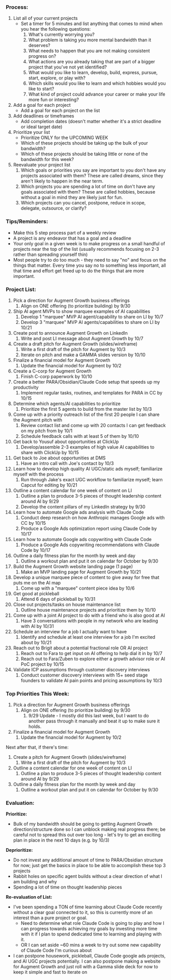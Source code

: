 ### Process:

1. List all of your current projects
	- Set a timer for 5 minutes and list anything that comes to mind when you hear the following questions:
		1. What's currently worrying you?
		2. What problem is taking you more mental bandwidth than it deserves?
		3. What needs to happen that you are not making consistent progress on?
		4. What actions are you already taking that are part of a bigger project that you've not yet identified?
		5. What would you like to learn, develop, build, express, pursue, start, explore, or play with?
		6. Which skills would you like to learn and which hobbies would you like to start?
		7. What kind of project could advance your career or make your life more fun or interesting?
2. Add a goal for each project
	- Add a goal for each project on the list
3. Add deadlines or timeframes
	- Add completion dates (doesn't matter whether it's a strict deadline or ideal target date)
4. Prioritize your list
	- Prioritize ONLY for the UPCOMING WEEK
	- Which of these projects should be taking up the bulk of your bandwidth?
	- Which of these projects should be taking little or none of the bandwidth for this week?
5. Reevaluate your project list
	1. Which goals or priorities you say are important to you don't have any projects associated with them? These are called dreams, since they aren't likely to happen in the near term.
	2. Which projects you are spending a lot of time on don't have any goals associated with them? These are called hobbies, because without a goal in mind they are likely just for fun.
	3. Which projects can you cancel, postpone, reduce in scope, delegate, outsource, or clarify?

### Tips/Reminders:

- Make this 5 step process part of a weekly review
- A project is any endeavor that has a goal and a deadline
- Your only goal in a given week is to make progress on a small handful of projects near the top of the list (usually recommends focusing on 2-3 rather than spreading yourself thin)
- Most people try to do too much - they need to say "no" and focus on the things that matter. Every time you say no to something less important, all that time and effort get freed up to do the things that are more important.

### Project List:

1. Pick a direction for Augment Growth business offerings
	1. Align on ONE offering (to prioritize building) by 9/30
2. Ship AI agent MVPs to show marquee examples of AI capabilities
	1. Develop 1 "marquee" MVP AI agent/capability to share on LI by 10/7
	2. Develop 3 "marquee" MVP AI agents/capabilities to share on LI by 10/21
3. Create post to announce Augment Growth on LinkedIn
	1. Write and post LI message about Augment Growth by 10/7
4. Create a draft pitch for Augment Growth (slides/wireframe)
	1. Write a first draft of the pitch for Augment by 10/3
	2. Iterate on pitch and make a GAMMA slides version by 10/10
5. Finalize a financial model for Augment Growth
	1. Update the financial model for Augment by 10/2
6. Create a C-corp for Augment Growth
	1. Finish C-corp paperwork by 10/10
7. Create a better PARA/Obsidian/Claude Code setup that speeds up my productivity
	1. Implement regular tasks, routines, and templates for PARA in CC by 10/15
8. Determine which agents/AI capabilities to prioritize
	1. Prioritize the first 5 agents to build from the master list by 10/3
9. Come up with a priority outreach list of the first 20 people I can share the Augment pitch with
	1. Review contact list and come up with 20 contacts I can get feedback on my pitch from by 10/1
	2. Schedule feedback calls with at least 5 of them by 10/10
10. Get back to Yousuf about opportunities at ClickUp
	1. Develop/assemble 2-3 examples of high value AI capabilities to share with ClickUp by 10/15
11. Get back to Joe about opportunities at DMS
	1. Have an intro call with Joe's contact by 10/3
12. Learn how to develop high quality AI UGC/static ads myself; familiarize myself with the process
	1. Run through Jake's exact UGC workflow to familiarize myself; learn Capcut for editing by 10/21
13. Outline a content calendar for one week of content on LI
	1. Outline a plan to produce 3-5 pieces of thought leadership content around AI by 9/29
	2. Develop the content pillars of my LinkedIn strategy by 9/30
14. Learn how to automate Google ads analysis with Claude Code
	1. Conduct deep research on how Anthropic manages Google ads with CC by 10/15
	2. Produce a Google Ads optimization report using Claude Code by 10/17
15. Learn how to automate Google ads copywriting with Claude Code
	1. Produce a Google Ads copywriting recommendations with Claude Code by 10/17
16. Outline a daily fitness plan for the month by week and day
	1. Outline a workout plan and put it on calendar for October by 9/30
17. Build the Augment Growth website landing page (1 page)
	1. Make an MVP landing page for Augment Growth by 10/21
18. Develop a unique marquee piece of content to give away for free that puts me on the AI map
	1. Come up with a "marquee" content piece idea by 10/6
19. Get good at pickleball
	1. Attend 6 days of pickleball by 10/31
20. Close out projects/tasks on house maintenance list
	1. Outline house maintenance projects and prioritize them by 10/10
21. Come up with a joint AI project to do with a friend who is also good at AI
	1. Have 3 conversations with people in my network who are leading with AI by 10/31
22. Schedule an interview for a job I actually want to have
	1. Identify and schedule at least one interview for a job I'm excited about by 10/21
23. Reach out to Brigit about a potential fractional role OR AI project
	1. Reach out to Fara to get input on AI offering to help dial it in by 10/7
	2. Reach out to Fara/Zuben to explore either a growth advisor role or AI PoC project by 10/15
24. Validate ICP assumptions through customer discovery interviews
	1. Conduct customer discovery interviews with 15+ seed stage founders to validate AI pain points and pricing assumptions by 10/3

### Top Priorities This Week:

1. Pick a direction for Augment Growth business offerings
	1. Align on ONE offering (to prioritize building) by 9/30
		1. 9/29 Update - I mostly did this last week, but I want to do another pass through it manually and beat it up to make sure it holds.
2. Finalize a financial model for Augment Growth
	1. Update the financial model for Augment by 10/2

Next after that, if there's time:

1. Create a pitch for Augment Growth (slides/wireframe)
	1. Write a first draft of the pitch for Augment by 10/3
2. Outline a content calendar for one week of content on LI
	1. Outline a plan to produce 3-5 pieces of thought leadership content around AI by 9/29
3. Outline a daily fitness plan for the month by week and day
	1. Outline a workout plan and put it on calendar for October by 9/30

### Evaluation:

**Prioritize:**

- Bulk of my bandwidth should be going to getting Augment Growth direction/structure done so I can unblock making real progress there; be careful not to spread this out over too long - let's try to get an exciting plan in place in the next 10 days (e.g. by 10/3)

**Deprioritize:**

* Do not invest any additional amount of time to PARA/Obsidian structure for now; just get the basics in place to be able to accomplish these top 3 projects
* Rabbit holes on specific agent builds without a clear direction of what I am building and why
* Spending a lot of time on thought leadership pieces

**Re-evaluation of List:**

- I've been spending a TON of time learning about Claude Code recently without a clear goal connected to it, so this is currently more of an interest than a pure project or goal. 
	- Need to determine what role Claude Code is going to play and how I can progress towards achieving my goals by investing more time with it if I plan to spend dedicated time to learning and playing with it.
	- OR I can set aside ~60 mins a week to try out some new capability of Claude Code I'm curious about
- I can postpone housework, pickleball, Claude Code google ads projects, and AI UGC projects potentially. I can also postpone making a website for Augment Growth and just roll with a Gamma slide deck for now to keep it simple and fast to iterate on